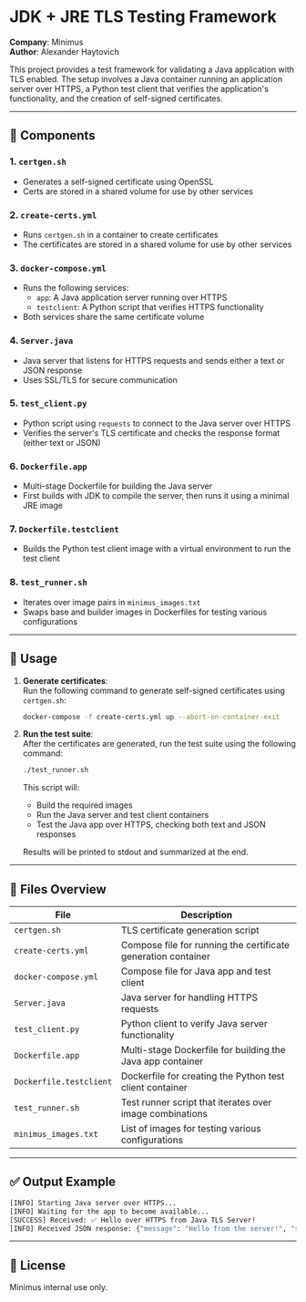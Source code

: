 
# JDK + JRE TLS Testing Framework

**Company**: Minimus  
**Author**: Alexander Haytovich  

This project provides a test framework for validating a Java application with TLS enabled. The setup involves a Java container running an application server over HTTPS, a Python test client that verifies the application's functionality, and the creation of self-signed certificates.

---

## 🧱 Components

### 1. `certgen.sh`
- Generates a self-signed certificate using OpenSSL
- Certs are stored in a shared volume for use by other services

### 2. `create-certs.yml`
- Runs `certgen.sh` in a container to create certificates
- The certificates are stored in a shared volume for use by other services

### 3. `docker-compose.yml`
- Runs the following services:
  - `app`: A Java application server running over HTTPS
  - `testclient`: A Python script that verifies HTTPS functionality
- Both services share the same certificate volume

### 4. `Server.java`
- Java server that listens for HTTPS requests and sends either a text or JSON response
- Uses SSL/TLS for secure communication

### 5. `test_client.py`
- Python script using `requests` to connect to the Java server over HTTPS
- Verifies the server's TLS certificate and checks the response format (either text or JSON)

### 6. `Dockerfile.app`
- Multi-stage Dockerfile for building the Java server
- First builds with JDK to compile the server, then runs it using a minimal JRE image

### 7. `Dockerfile.testclient`
- Builds the Python test client image with a virtual environment to run the test client

### 8. `test_runner.sh`
- Iterates over image pairs in `minimus_images.txt`
- Swaps base and builder images in Dockerfiles for testing various configurations

---

## 🚀 Usage

1. **Generate certificates**:  
   Run the following command to generate self-signed certificates using `certgen.sh`:
   ```bash
   docker-compose -f create-certs.yml up --abort-on-container-exit
   ```

2. **Run the test suite**:  
   After the certificates are generated, run the test suite using the following command:
   ```bash
   ./test_runner.sh
   ```

   This script will:
   - Build the required images
   - Run the Java server and test client containers
   - Test the Java app over HTTPS, checking both text and JSON responses

   Results will be printed to stdout and summarized at the end.

---

## 📂 Files Overview

| File                     | Description                                                   |
|--------------------------|---------------------------------------------------------------|
| `certgen.sh`              | TLS certificate generation script                             |
| `create-certs.yml`        | Compose file for running the certificate generation container |
| `docker-compose.yml`      | Compose file for Java app and test client                     |
| `Server.java`             | Java server for handling HTTPS requests                       |
| `test_client.py`          | Python client to verify Java server functionality             |
| `Dockerfile.app`          | Multi-stage Dockerfile for building the Java app container    |
| `Dockerfile.testclient`   | Dockerfile for creating the Python test client container      |
| `test_runner.sh`          | Test runner script that iterates over image combinations      |
| `minimus_images.txt`      | List of images for testing various configurations             |

---

## ✅ Output Example

```bash
[INFO] Starting Java server over HTTPS...
[INFO] Waiting for the app to become available...
[SUCCESS] Received: ✅ Hello over HTTPS from Java TLS Server!
[INFO] Received JSON response: {"message": "Hello from the server!", "status": "success"}
```

---

## 📜 License

Minimus internal use only.